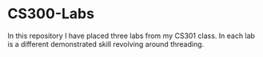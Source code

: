# CS300-Labs

In this repository I have placed three labs from my CS301 class.  In each lab is a different demonstrated skill revolving around threading.

